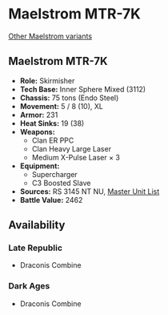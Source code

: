 # Maelstrom MTR-7K

[Other Maelstrom variants](../maelstrom.md)

## Maelstrom MTR-7K
- **Role:** Skirmisher
- **Tech Base:** Inner Sphere Mixed (3112)
- **Chassis:** 75 tons (Endo Steel)
- **Movement:** 5 / 8 (10), XL
- **Armor:** 231
- **Heat Sinks:** 19 (38)
- **Weapons:**
  - Clan ER PPC
  - Clan Heavy Large Laser
  - Medium X-Pulse Laser × 3
- **Equipment:**
  - Supercharger
  - C3 Boosted Slave
- **Sources:** RS 3145 NT NU, [Master Unit List](http://masterunitlist.info/Unit/Details/6867/maelstrom-mtr-7k)
- **Battle Value:** 2462

## Availability

### Late Republic
- Draconis Combine

### Dark Ages
- Draconis Combine

